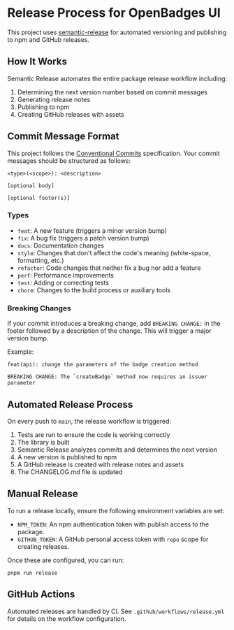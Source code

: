 # Release Process for OpenBadges UI

This project uses [semantic-release](https://semantic-release.gitbook.io/) for automated versioning and publishing to npm and GitHub releases.

## How It Works

Semantic Release automates the entire package release workflow including:

1. Determining the next version number based on commit messages
2. Generating release notes
3. Publishing to npm
4. Creating GitHub releases with assets

## Commit Message Format

This project follows the [Conventional Commits](https://www.conventionalcommits.org/) specification. Your commit messages should be structured as follows:

```
<type>(<scope>): <description>

[optional body]

[optional footer(s)]
```

### Types

- `feat`: A new feature (triggers a minor version bump)
- `fix`: A bug fix (triggers a patch version bump)
- `docs`: Documentation changes
- `style`: Changes that don't affect the code's meaning (white-space, formatting, etc.)
- `refactor`: Code changes that neither fix a bug nor add a feature
- `perf`: Performance improvements
- `test`: Adding or correcting tests
- `chore`: Changes to the build process or auxiliary tools

### Breaking Changes

If your commit introduces a breaking change, add `BREAKING CHANGE:` in the footer followed by a description of the change. This will trigger a major version bump.

Example:

```
feat(api): change the parameters of the badge creation method

BREAKING CHANGE: The `createBadge` method now requires an issuer parameter
```

## Automated Release Process

On every push to `main`, the release workflow is triggered:

1. Tests are run to ensure the code is working correctly
2. The library is built
3. Semantic Release analyzes commits and determines the next version
4. A new version is published to npm
5. A GitHub release is created with release notes and assets
6. The CHANGELOG.md file is updated

## Manual Release

To run a release locally, ensure the following environment variables are set:

- `NPM_TOKEN`: An npm authentication token with publish access to the package.
- `GITHUB_TOKEN`: A GitHub personal access token with `repo` scope for creating releases.

Once these are configured, you can run:

```
pnpm run release
```

## GitHub Actions

Automated releases are handled by CI. See `.github/workflows/release.yml` for details on the workflow configuration.
